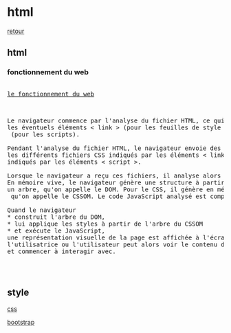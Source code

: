 # html

[retour](../index-howto.md)

## html

### fonctionnement du web
<pre>
<a href="https://developer.mozilla.org/fr/docs/Learn/Getting_started_with_the_web/How_the_Web_works" target="_blank">
le fonctionnement du web</a>

<pre>

Le navigateur commence par l'analyse du fichier HTML, ce qui lui permet de reconnaître 
les éventuels éléments < link > (pour les feuilles de style CSS externes) et < script >
 (pour les scripts).

Pendant l'analyse du fichier HTML, le navigateur envoie des requêtes au serveur pour 
les différents fichiers CSS indiqués par les éléments < link > et pour les fichiers JavaScript 
indiqués par les éléments < script >. 

Lorsque le navigateur a reçu ces fichiers, il analyse alors leur contenu CSS et JavaScript.
En mémoire vive, le navigateur génère une structure à partir du document HTML analysé : 
un arbre, qu'on appelle le DOM. Pour le CSS, il génère en mémoire une structure
 qu'on appelle le CSSOM. Le code JavaScript analysé est compilé et exécuté.

Quand le navigateur 
* construit l'arbre du DOM, 
* lui applique les styles à partir de l'arbre du CSSOM 
* et exécute le JavaScript, 
une représentation visuelle de la page est affichée à l'écran : 
l'utilisatrice ou l'utilisateur peut alors voir le contenu de la page 
et commencer à interagir avec.
</pre>


</pre>


## style

[css](./cours/css/notes-css.md)

[bootstrap](./cours//bootstrap/notes-bootstrap.md)

